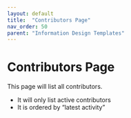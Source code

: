 ```yaml
---
layout: default
title:  "Contributors Page"
nav_order: 50
parent: "Information Design Templates"
---
```


# Contributors Page

This page will list all contributors.

* It will only list active contributors
* It is ordered by “latest activity”
